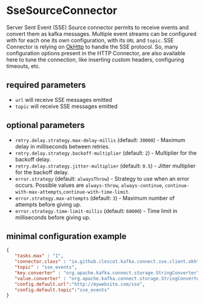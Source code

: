 # SseSourceConnector

Server Sent Event (SSE) Source connector permits to receive events and convert them as kafka messages.
Multiple event streams can be configured with for each one its own configuration, with its `URL` and `topic`.
SSE Connector is relying on [OkHttp](https://square.github.io/okhttp/) to handle the SSE protocol.
So, many configuration options present in the HTTP Connector, are also available here to tune the connection, 
like inserting custom headers, configuring timeouts, etc.

## required parameters

* `url` will receive SSE messages emitted
* `topic` will receive SSE messages emitted


## optional parameters

* `retry.delay.strategy.max-delay-millis` (default: `30000`) - Maximum delay in milliseconds between retries.
* `retry.delay.strategy.backoff-multiplier` (default: `2`) - Multiplier for the backoff delay.
* `retry.delay.strategy.jitter-multiplier` (default: `0.5`) - Jitter multiplier for the backoff delay.
* `error.strategy` (default: `alwaysThrow`) - Strategy to use when an error occurs. Possible values are 
`always-throw`, `always-continue`, `continue-with-max-attempts`,`continue-with-time-limit`.
* `error.strategy.max-attempts` (default: `3`) - Maximum number of attempts before giving up.
* `error.strategy.time-limit-millis` (default: `60000`) - Time limit in milliseconds before giving up.

    

## minimal configuration example

```json
{
   "tasks.max" : "1",
   "connector.class" : "io.github.clescot.kafka.connect.sse.client.okhttp.SseSourceConnector",
   "topic" : "sse_events",
   "key.converter" : "org.apache.kafka.connect.storage.StringConverter",
   "value.converter" : "org.apache.kafka.connect.storage.StringConverter",
   "config.default.url":"http://mywebsite.com/sse",
   "config.default.topic":"sse_events"
}
```